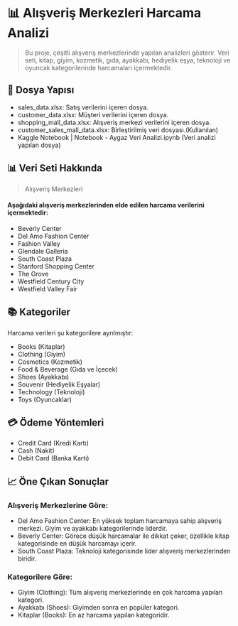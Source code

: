 # 📊 Alışveriş Merkezleri Harcama Analizi
> Bu proje, çeşitli alışveriş merkezlerinde yapılan analizleri gösterir. Veri seti, kitap, giyim, kozmetik, gıda, ayakkabı, hediyelik eşya, teknoloji ve oyuncak kategorilerinde harcamaları içermektedir.
## 📂 Dosya Yapısı
- sales_data.xlsx: Satış verilerini içeren dosya.
- customer_data.xlsx: Müşteri verilerini içeren dosya.
- shopping_mall_data.xlsx: Alışveriş merkezi verilerini içeren dosya.
- customer_sales_mall_data.xlsx: Birleştirilmiş veri dosyası.(Kullanılan)
- Kaggle Notebook | Notebook - Aygaz Veri Analizi.ipynb (Veri analizi yapılan dosya)
## 📊 Veri Seti Hakkında
> Alışveriş Merkezleri
#### Aşağıdaki alışveriş merkezlerinden elde edilen harcama verilerini içermektedir:

- Beverly Center
- Del Amo Fashion Center
- Fashion Valley
- Glendale Galleria
- South Coast Plaza
- Stanford Shopping Center
- The Grove
- Westfield Century City
- Westfield Valley Fair
## 📚 Kategoriler
Harcama verileri şu kategorilere ayrılmıştır:

- Books (Kitaplar)
- Clothing (Giyim)
- Cosmetics (Kozmetik)
- Food & Beverage (Gıda ve İçecek)
- Shoes (Ayakkabı)
- Souvenir (Hediyelik Eşyalar)
- Technology (Teknoloji)
- Toys (Oyuncaklar)
## 💳 Ödeme Yöntemleri
- Credit Card (Kredi Kartı)
- Cash (Nakit)
- Debit Card (Banka Kartı)
## 📈 Öne Çıkan Sonuçlar
### Alışveriş Merkezlerine Göre:
- Del Amo Fashion Center: En yüksek toplam harcamaya sahip alışveriş merkezi. Giyim ve ayakkabı kategorilerinde liderdir.
- Beverly Center: Görece düşük harcamalar ile dikkat çeker, özellikle kitap kategorisinde en düşük harcamayı içerir.
- South Coast Plaza: Teknoloji kategorisinde lider alışveriş merkezlerinden biridir.
### Kategorilere Göre:
- Giyim (Clothing): Tüm alışveriş merkezlerinde en çok harcama yapılan kategori.
- Ayakkabı (Shoes): Giyimden sonra en popüler kategori.
- Kitaplar (Books): En az harcama yapılan kategoridir.

